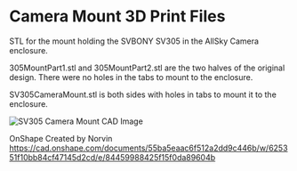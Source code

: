 # Camera Mount 3D Print Files

STL for the mount holding the SVBONY SV305 in the AllSky Camera enclosure.

305MountPart1.stl and 305MountPart2.stl are the two halves of the original design.  There were no holes in the tabs to mount to the enclosure.  

SV305CameraMount.stl is both sides with holes in tabs to mount it to the enclosure.


![SV305 Camera Mount CAD Image](https://github.com/herseyc/allskycamera-config-backup/blob/main/CameraMount/sv305-allsky-camera-mount.jpg)

OnShape Created by Norvin
https://cad.onshape.com/documents/55ba5eaac6f512a2dd9c446b/w/625351f10bb84cf47145d2cd/e/84459988425f15f0da89604b

